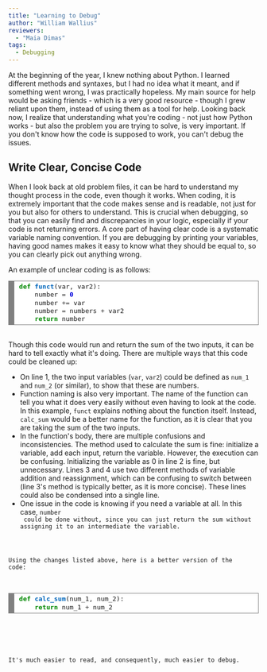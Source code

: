 ```yaml
---
title: "Learning to Debug"
author: "William Wallius"
reviewers:
  - "Maia Dimas"
tags:
  - Debugging
---
```


At the beginning of the year, I knew nothing about Python. I learned different methods and syntaxes, but I had no idea what it meant, and if something went wrong, I was practically hopeless. My main source for help would be asking friends - which is a very good resource - though I grew reliant upon them, instead of using them as a tool for help. Looking back now, I realize that understanding what you're coding - not just how Python works - but also the problem you are trying to solve, is very important. If you don't know how the code is supposed to work, you can't debug the issues.

<h2>Write Clear, Concise Code</h2>

When I look back at old problem files, it can be hard to understand my thought process in the code, even though it works. When coding, it is extremely important that the code makes sense and is readable, not just for you but also for others to understand. This is crucial when debugging, so that you can easily find and discrepancies in your logic, especially if your code is not returning errors. A core part of having clear code is a systematic variable naming convention. If you are debugging by printing your variables, having good names makes it easy to know what they should be equal to, so you can clearly pick out anything wrong. 

An example of unclear coding is as follows:

<font size="3em">
<!-- HTML generated using hilite.me --><div style="background: #ffffff; overflow:auto;width:auto;border:solid gray;border-width:.1em .1em .1em .8em;padding:.2em .6em;"><pre style="margin: 0; line-height: 125%"><span style="color: #008800; font-weight: bold">def</span> <span style="color: #0066BB; font-weight: bold">funct</span>(var, var2):
    number <span style="color: #333333">=</span> <span style="color: #0000DD; font-weight: bold">0</span>
    number <span style="color: #333333">+=</span> var
    number <span style="color: #333333">=</span> numbers <span style="color: #333333">+</span> var2
    <span style="color: #008800; font-weight: bold">return</span> number
</pre></div>
</font>
<br>

Though this code would run and return the sum of the two inputs, it can be hard to tell exactly what it's doing. There are multiple ways that this code could be cleaned up:

<ul>
  <li>On line 1, the two input variables (<code>var</code>, <code>var2</code>) could be defined as <code>num_1</code> and <code>num_2</code> (or similar), to show that these are numbers.</li>
  <li>Function naming is also very important. The name of the function can tell you what it does very easily without even having to look at the code. In this example, <code>funct</code> explains nothing about the function itself. Instead, <code>calc_sum</code> would be a better name for the function, as it is clear that you are taking the sum of the two inputs.</li>
  <li>In the function's body, there are multiple confusions and inconsistencies. The method used to calculate the sum is fine: initialize a variable, add each input, return the variable. However, the execution can be confusing. Initializing the variable as 0 in line 2 is fine, but unnecessary. Lines 3 and 4 use two different methods of variable addition and reassignment, which can be confusing to switch between (line 3's method is typically better, as it is more concise). These lines could also be condensed into a single line.</li>
  <li>One issue in the code is knowing if you need a variable at all. In this case, <code>number</li> could be done without, since you can just return the sum without assigning it to an intermediate the variable.</li>
</ul>

Using the changes listed above, here is a better version of the code:

<font size="3em">
<!-- HTML generated using hilite.me --><div style="background: #ffffff; overflow:auto;width:auto;border:solid gray;border-width:.1em .1em .1em .8em;padding:.2em .6em;"><pre style="margin: 0; line-height: 125%"><span style="color: #008800; font-weight: bold">def</span> <span style="color: #0066BB; font-weight: bold">calc_sum</span>(num_1, num_2):
    <span style="color: #008800; font-weight: bold">return</span> num_1 <span style="color: #333333">+</span> num_2
</pre></div>
</font>
<br>

It's much easier to read, and consequently, much easier to debug.
